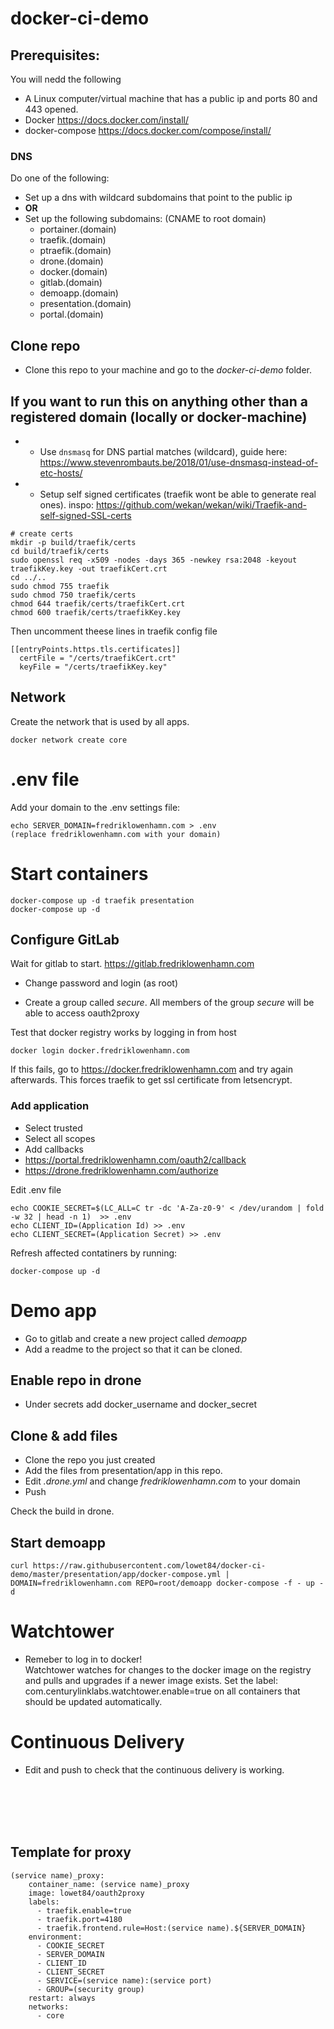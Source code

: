 # docker-ci-demo

## Prerequisites:
You will nedd the following
* A Linux computer/virtual machine that has a public ip and ports 80 and 443 opened.
* Docker https://docs.docker.com/install/
* docker-compose https://docs.docker.com/compose/install/

### DNS
Do one of the following:
* Set up a dns with wildcard subdomains that point to the public ip
* **OR**
* Set up the following subdomains: (CNAME to root domain)
    * portainer.(domain)
    * traefik.(domain)
    * ptraefik.(domain)
    * drone.(domain)
    * docker.(domain)
    * gitlab.(domain)
    * demoapp.(domain)
    * presentation.(domain)
    * portal.(domain)

## Clone repo
* Clone this repo to your machine and go to the *docker-ci-demo* folder.

## If you want to run this on anything other than a registered domain (locally or docker-machine)
* - Use `dnsmasq` for DNS partial matches (wildcard), guide here: https://www.stevenrombauts.be/2018/01/use-dnsmasq-instead-of-etc-hosts/
* - Setup self signed certificates (traefik wont be able to generate real ones). inspo: https://github.com/wekan/wekan/wiki/Traefik-and-self-signed-SSL-certs
```shell
# create certs
mkdir -p build/traefik/certs
cd build/traefik/certs
sudo openssl req -x509 -nodes -days 365 -newkey rsa:2048 -keyout traefikKey.key -out traefikCert.crt
cd ../..
sudo chmod 755 traefik
sudo chmod 750 traefik/certs
chmod 644 traefik/certs/traefikCert.crt
chmod 600 traefik/certs/traefikKey.key
```
Then uncomment theese lines in traefik config file
```shell
[[entryPoints.https.tls.certificates]]
  certFile = "/certs/traefikCert.crt"
  keyFile = "/certs/traefikKey.key"
```

## Network
Create the network that is used by all apps.
```
docker network create core
```

# .env file
Add your domain to the .env settings file:
```
echo SERVER_DOMAIN=fredriklowenhamn.com > .env
(replace fredriklowenhamn.com with your domain)
```

# Start containers
```
docker-compose up -d traefik presentation
docker-compose up -d
```

## Configure GitLab
Wait for gitlab to start. https://gitlab.fredriklowenhamn.com  

* Change password and login (as root)

* Create a group called *secure*. 
All members of the group *secure* will be able to access oauth2proxy

Test that docker registry works by logging in from host
```
docker login docker.fredriklowenhamn.com
```
If this fails, go to https://docker.fredriklowenhamn.com and try again afterwards. This forces traefik to get ssl certificate from letsencrypt.

### Add application
* Select trusted
* Select all scopes
* Add callbacks
* https://portal.fredriklowenhamn.com/oauth2/callback
* https://drone.fredriklowenhamn.com/authorize

Edit .env file  
```
echo COOKIE_SECRET=$(LC_ALL=C tr -dc 'A-Za-z0-9' < /dev/urandom | fold -w 32 | head -n 1)  >> .env  
echo CLIENT_ID=(Application Id) >> .env  
echo CLIENT_SECRET=(Application Secret) >> .env 
```

Refresh affected contatiners by running:
```
docker-compose up -d
```

# Demo app
* Go to gitlab and create a new project called *demoapp*  
* Add a readme to the project so that it can be cloned.  

## Enable repo in drone
* Under secrets add docker_username and docker_secret  

## Clone & add files
- Clone the repo you just created 
- Add the files from presentation/app in this repo.
- Edit *.drone.yml* and change *fredriklowenhamn.com* to your domain
- Push

Check the build in drone.

## Start demoapp
```
curl https://raw.githubusercontent.com/lowet84/docker-ci-demo/master/presentation/app/docker-compose.yml | DOMAIN=fredriklowenhamn.com REPO=root/demoapp docker-compose -f - up -d
```

# Watchtower
* Remeber to log in to docker!  
Watchtower watches for changes to the docker image on the registry and pulls and upgrades if a newer image exists.
Set the label: com.centurylinklabs.watchtower.enable=true on all containers that should be updated automatically.

# Continuous Delivery
* Edit and push to check that the continuous delivery is working.  

<br><br><br><br>
## Template for proxy
```
(service name)_proxy:
    container_name: (service name)_proxy
    image: lowet84/oauth2proxy
    labels:
      - traefik.enable=true
      - traefik.port=4180
      - traefik.frontend.rule=Host:(service name).${SERVER_DOMAIN}
    environment:
      - COOKIE_SECRET
      - SERVER_DOMAIN
      - CLIENT_ID
      - CLIENT_SECRET
      - SERVICE=(service name):(service port)
      - GROUP=(security group)
    restart: always
    networks:
      - core
```
